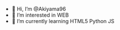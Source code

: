 - 👋 Hi, I’m @Akiyama96
- 👀 I’m interested in WEB
- 🌱 I’m currently learning HTML5 Python JS
<!---
Akiyama96/Akiyama96 is a ✨ special ✨ repository because its `README.md` (this file) appears on your GitHub profile.
You can click the Preview link to take a look at your changes.
--->
